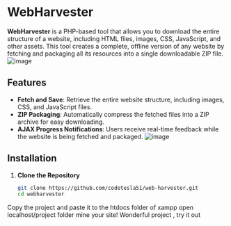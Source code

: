 # WebHarvester

**WebHarvester** is a PHP-based tool that allows you to download the entire structure of a website, including HTML files, images, CSS, JavaScript, and other assets. This tool creates a complete, offline version of any website by fetching and packaging all its resources into a single downloadable ZIP file.
![image](https://github.com/user-attachments/assets/69ddb4da-bc89-4a20-9463-4fa54cb1f3c5)

## Features

- **Fetch and Save**: Retrieve the entire website structure, including images, CSS, and JavaScript files.
- **ZIP Packaging**: Automatically compress the fetched files into a ZIP archive for easy downloading.
- **AJAX Progress Notifications**: Users receive real-time feedback while the website is being fetched and packaged.
![image](https://github.com/user-attachments/assets/e1a07af1-6b7f-4b50-8b5c-3666e17e31be)

## Installation

1. **Clone the Repository**
   ```bash
   git clone https://github.com/codetesla51/web-harvester.git
   cd webharvester
Copy the project and paste it to the htdocs folder of xampp
open localhost/project folder 
mine your site!
Wonderful project , try it out
